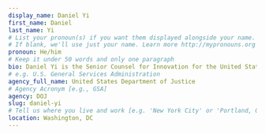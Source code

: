 ```yaml
---
display_name: Daniel Yi
first_name: Daniel
last_name: Yi
# List your pronoun(s) if you want them displayed alongside your name.
# If blank, we'll use just your name. Learn more http://mypronouns.org
pronoun: He/him
# Keep it under 50 words and only one paragraph
bio: Daniel Yi is the Senior Counsel for Innovation for the United States Department of Justice’s Civil Rights Division. Dan leads the Division’s effort to use the design process and entrepreneurial principles to test new solutions for sticky problems in legal practice and civil rights. He graduated from the College of William and Mary and Yale Law School.
# e.g. U.S. General Services Administration
agency_full_name: United States Department of Justice
# Agency Acronym [e.g., GSA]
agency: DOJ
slug: daniel-yi
# Tell us where you live and work [e.g. 'New York City' or 'Portland, OR']
location: Washington, DC
---
```


